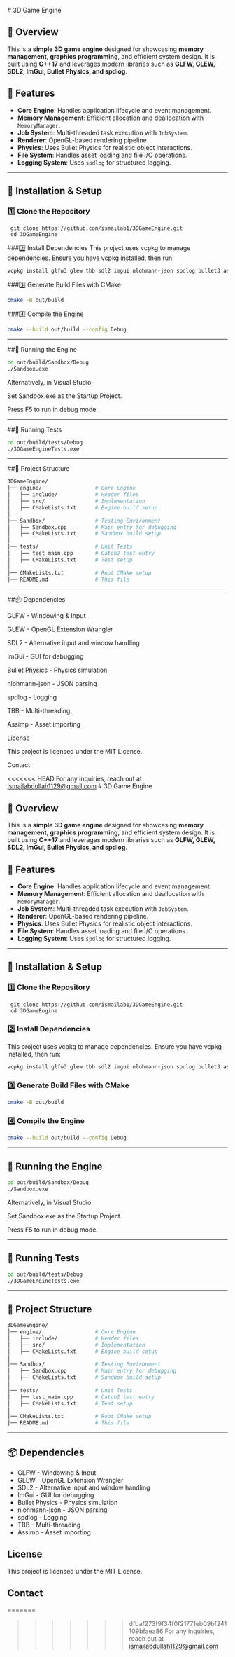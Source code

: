 ﻿﻿# 3D Game Engine

## 📌 Overview
This is a **simple 3D game engine** designed for showcasing **memory management, graphics programming**, and efficient system design. It is built using **C++17** and leverages modern libraries such as **GLFW, GLEW, SDL2, ImGui, Bullet Physics, and spdlog**.

## 🎯 Features
- **Core Engine**: Handles application lifecycle and event management.
- **Memory Management**: Efficient allocation and deallocation with `MemoryManager`.
- **Job System**: Multi-threaded task execution with `JobSystem`.
- **Renderer**: OpenGL-based rendering pipeline.
- **Physics**: Uses Bullet Physics for realistic object interactions.
- **File System**: Handles asset loading and file I/O operations.
- **Logging System**: Uses `spdlog` for structured logging.

---

## 🔧 Installation & Setup

### **1️⃣ Clone the Repository**

```
 git clone https://github.com/ismailab1/3DGameEngine.git
 cd 3DGameEngine
```

###2️⃣ Install Dependencies
 This project uses vcpkg to manage dependencies. Ensure you have vcpkg installed, then run:

 ```sh
 vcpkg install glfw3 glew tbb sdl2 imgui nlohmann-json spdlog bullet3 assimp
 ```

###3️⃣ Generate Build Files with CMake

 ```sh
 cmake -B out/build
 ```

###4️⃣ Compile the Engine

 ```sh
 cmake --build out/build --config Debug
 ```
---
##🚀 Running the Engine

 ```sh
 cd out/build/Sandbox/Debug
./Sandbox.exe
```

Alternatively, in Visual Studio:

Set Sandbox.exe as the Startup Project.

Press F5 to run in debug mode.

---
##🧪 Running Tests
 
```sh
cd out/build/tests/Debug
./3DGameEngineTests.exe
```
---
##📁 Project Structure
 
```sh
3DGameEngine/
│── engine/                 # Core Engine
│   ├── include/            # Header files
│   ├── src/                # Implementation
│   ├── CMakeLists.txt      # Engine build setup
│
│── Sandbox/                # Testing Environment
│   ├── Sandbox.cpp         # Main entry for debugging
│   ├── CMakeLists.txt      # Sandbox build setup
│
│── tests/                  # Unit Tests
│   ├── test_main.cpp       # Catch2 test entry
│   ├── CMakeLists.txt      # Test setup
│
│── CMakeLists.txt          # Root CMake setup
│── README.md               # This file
```

---
##📦 Dependencies

GLFW - Windowing & Input

GLEW - OpenGL Extension Wrangler

SDL2 - Alternative input and window handling

ImGui - GUI for debugging

Bullet Physics - Physics simulation

nlohmann-json - JSON parsing

spdlog - Logging

TBB - Multi-threading

Assimp - Asset importing

 License

This project is licensed under the MIT License.

Contact

<<<<<<< HEAD
For any inquiries, reach out at ismailabdullah1129@gmail.com
﻿# 3D Game Engine

## 📌 Overview
This is a **simple 3D game engine** designed for showcasing **memory management, graphics programming**, and efficient system design. It is built using **C++17** and leverages modern libraries such as **GLFW, GLEW, SDL2, ImGui, Bullet Physics, and spdlog**.

## 🎯 Features
- **Core Engine**: Handles application lifecycle and event management.
- **Memory Management**: Efficient allocation and deallocation with `MemoryManager`.
- **Job System**: Multi-threaded task execution with `JobSystem`.
- **Renderer**: OpenGL-based rendering pipeline.
- **Physics**: Uses Bullet Physics for realistic object interactions.
- **File System**: Handles asset loading and file I/O operations.
- **Logging System**: Uses `spdlog` for structured logging.

---

## 🔧 Installation & Setup

### **1️⃣ Clone the Repository**
```
 git clone https://github.com/ismailab1/3DGameEngine.git
 cd 3DGameEngine
```
### **2️⃣ Install Dependencies**
This project uses vcpkg to manage dependencies. Ensure you have vcpkg installed, then run:
 ```sh
 vcpkg install glfw3 glew tbb sdl2 imgui nlohmann-json spdlog bullet3 assimp
 ```
### **3️⃣ Generate Build Files with CMake**
 ```sh
 cmake -B out/build
 ```
### **4️⃣ Compile the Engine**
 ```sh
 cmake --build out/build --config Debug
 ```
---

## 🚀 Running the Engine
 ```sh
 cd out/build/Sandbox/Debug
./Sandbox.exe
```
Alternatively, in Visual Studio:

Set Sandbox.exe as the Startup Project.

Press F5 to run in debug mode.

---

## 🧪 Running Tests
```sh
cd out/build/tests/Debug
./3DGameEngineTests.exe
```
---

## 📁 Project Structure
```sh
3DGameEngine/
│── engine/                 # Core Engine
│   ├── include/            # Header files
│   ├── src/                # Implementation
│   ├── CMakeLists.txt      # Engine build setup
│
│── Sandbox/                # Testing Environment
│   ├── Sandbox.cpp         # Main entry for debugging
│   ├── CMakeLists.txt      # Sandbox build setup
│
│── tests/                  # Unit Tests
│   ├── test_main.cpp       # Catch2 test entry
│   ├── CMakeLists.txt      # Test setup
│
│── CMakeLists.txt          # Root CMake setup
│── README.md               # This file
```
---

## 📦 Dependencies

- GLFW - Windowing & Input
- GLEW - OpenGL Extension Wrangler
- SDL2 - Alternative input and window handling
- ImGui - GUI for debugging
- Bullet Physics - Physics simulation
- nlohmann-json - JSON parsing
- spdlog - Logging
- TBB - Multi-threading
- Assimp - Asset importing

## License

This project is licensed under the MIT License.

## Contact

=======
>>>>>>> dfbaf273f9f34f0f21771eb09bf241109bfaea86
For any inquiries, reach out at ismailabdullah1129@gmail.com
